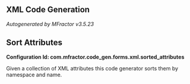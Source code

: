 ## XML Code Generation
*Autogenerated by MFractor v3.5.23*
## Sort Attributes

**Configuration Id: com.mfractor.code_gen.forms.xml.sorted_attributes**

Given a collection of XML attributes this code generator sorts them by namespace and name.


